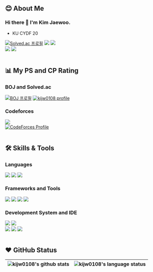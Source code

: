 <!--
**kijw0108/kijw0108** is a ✨ _special_ ✨ repository because its `README.md` (this file) appears on your GitHub profile.

Here are some ideas to get you started:

- 🔭 I’m currently working on ...
- 🌱 I’m currently learning ...
- 👯 I’m looking to collaborate on ...
- 🤔 I’m looking for help with ...
- 💬 Ask me about ...
- 📫 How to reach me: ...
- 😄 Pronouns: ...
- ⚡ Fun fact: ...
-->

## 😊 About Me
### Hi there 👋 I'm Kim Jaewoo.
- KU CYDF 20

[![Solved.ac
프로필](http://mazassumnida.wtf/api/mini/generate_badge?boj=eoaud0108)](https://solved.ac/eoaud0108)
<a href="https://codeforces.com/profile/eoaud0108" target="_blank"><img src="https://img.shields.io/badge/Codeforces-1F8ACB?style=flat-square&logo=Codeforces&logoColor=white"/></a>
<a href="mailto:eoaud0108@naver.com" target="_blank"><img src="https://img.shields.io/badge/eoaud0108@naver.com-03C75A?style=flat-square&logo=Naver&logoColor=white"/></a>
<br>
<a href="mailto:eoaud0108@korea.ac.kr" target="_blank"><img src="https://img.shields.io/badge/eoaud0108@korea.ac.kr-EA4335?style=flat-square&logo=Gmail&logoColor=white"/></a>
<a href="https://www.instagram.com/jw.0108/" target="_blank"><img src="https://img.shields.io/badge/instagram-E4405F?style=flat-square&logo=Instagram&logoColor=white"/></a>
<br>
<br>
## 📊 My PS and CP Rating
### BOJ and Solved.ac
[![BOJ
프로필](http://mazassumnida.wtf/api/v2/generate_badge?boj=eoaud0108)](https://icpc.me/eoaud0108)
[![kijw0108 profile](http://mazandi.herokuapp.com/api?handle=eoaud0108)](https://solved.ac/eoaud0108)
<br>

### Codeforces
<a href="https://codeforces.com/profile/jwkim0108" target="_blank"><img src="https://img.shields.io/badge/Codeforces-1F8ACB?style=flat-square&logo=Codeforces&logoColor=white"/></a>
<br>
[![CodeForces Profile](https://cf.leed.at?id=jwkim0108)](https://codeforces.com/profile/jwkim0108)
<br>
<br>
## 🛠️ Skills & Tools
### Languages
![](https://img.shields.io/badge/Lang-C-informational?style=flat&logo=C&color=A8B9CC)
![](https://img.shields.io/badge/Lang-C++-informational?style=flat&logo=Cplusplus&color=00599C)
![](https://img.shields.io/badge/Lang-JAVA-informational?style=flat&logo=Oracle&color=007396)
<br>
### Frameworks and Tools
![](https://img.shields.io/badge/Tool-Wireshark-informational?style=flat&logo=Wireshark&color=1679A7)
![](https://img.shields.io/badge/Tool-Git-informational?style=flat&logo=Git&color=F05032)
[![](https://img.shields.io/badge/Tool-GitHub-informational?style=flat&logo=GitHub&color=181717)](https://github.com/kijw0108)
![](https://img.shields.io/badge/Tool-Notion-informational?style=flat&logo=Notion&color=000000)
### Development System and IDE
![](https://img.shields.io/badge/VM-Virtual%20Box-informational?style=flat&logo=VirtualBox&color=183A61)
![](https://img.shields.io/badge/OS-Windows-informational?style=flat&logo=Windows&color=0078D6)
<br>
![](https://img.shields.io/badge/OS-Ubuntu-informational?style=flat&logo=Ubuntu&color=E95420)
![](https://img.shields.io/badge/IDE-Visual%20Studio-informational?style=flat&logo=Visual%20Studio&color=5C2D91)
![](https://img.shields.io/badge/IDE-IntelliJ-informational?style=flat&logo=IntelliJ%20IDEA&color=000000)
<br>
<br>
## ❤️ GitHub Status

| <img align="center" src="https://github-readme-stats.vercel.app/api?username=kijw0108&show_icons=true&include_all_commits=true&theme=buefy&hide_border=true&count_private=true" alt="kijw0108's github stats" /> |<img align="center" src="https://github-readme-stats.vercel.app/api/top-langs/?username=kijw0108&layout=compact&theme=buefy&hide_border=true&langs_count=10" alt="kijw0108's language status"/> |
| ------------- | ------------- |



